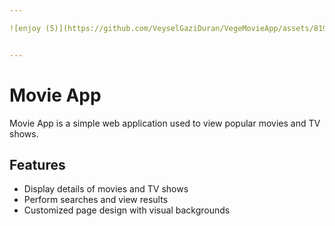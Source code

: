 ```yaml
---

![enjoy (5)](https://github.com/VeyselGaziDuran/VegeMovieApp/assets/81925500/d51facdd-f6a2-480e-8bf3-4241ae6ad6de)


---
```


# Movie App



Movie App is a simple web application used to view popular movies and TV shows.


## Features

- Display details of movies and TV shows
- Perform searches and view results
- Customized page design with visual backgrounds
